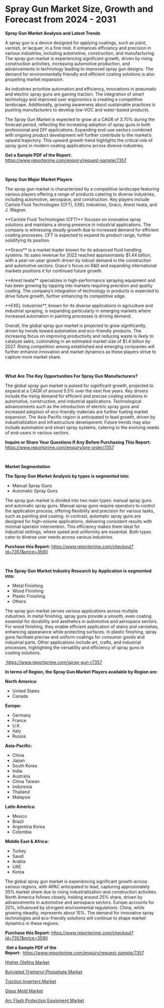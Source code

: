 <p><h1>Spray Gun Market Size, Growth and Forecast from 2024 - 2031</h1></p><p><strong>Spray Gun Market Analysis and Latest Trends</strong></p>
<p><p>A spray gun is a device designed for applying coatings, such as paint, varnish, or lacquer, in a fine mist. It enhances efficiency and precision in various industries, including automotive, construction, and manufacturing. The spray gun market is experiencing significant growth, driven by rising construction activities, increasing automotive production, and advancements in technology leading to improved spray gun designs. The demand for environmentally friendly and efficient coating solutions is also propelling market expansion.</p><p>As industries prioritize automation and efficiency, innovations in pneumatic and electric spray guns are gaining traction. The integration of smart technology and improved user ergonomics is creating a competitive landscape. Additionally, growing awareness about sustainable practices is pushing manufacturers to develop low-VOC and water-based products. </p><p>The Spray Gun Market is expected to grow at a CAGR of 3.70% during the forecast period, reflecting the increasing adoption of spray guns in both professional and DIY applications. Expanding end-use sectors combined with ongoing product development will further contribute to the market’s upward trajectory. This upward growth trend highlights the critical role of spray guns in modern coating applications across diverse industries.</p></p>
<p><strong>Get a Sample PDF of the Report:&nbsp;</strong> <a href="https://www.reportprime.com/enquiry/request-sample/7357?utm_campaign=63&utm_medium=2&utm_source=Github&utm_content=ia&utm_term=25122024&utm_id=spray-gun">https://www.reportprime.com/enquiry/request-sample/7357</a></p>
<p>&nbsp;</p>
<p><strong>Spray Gun Major Market Players</strong></p>
<p><p>The spray gun market is characterized by a competitive landscape featuring various players offering a range of products catering to diverse industries, including automotive, aerospace, and construction. Key players include Carlisle Fluid Technologies (CFT), EXEL Industries, Graco, Anest Iwata, and J. Wagner.</p><p>**Carlisle Fluid Technologies (CFT)** focuses on innovative spray solutions and maintains a strong presence in industrial applications. The company is witnessing steady growth due to increased demand for efficient coating processes. CFT is expected to expand its product range, further solidifying its position.</p><p>**Graco** is a market leader known for its advanced fluid handling systems. Its sales revenue for 2022 reached approximately $1.44 billion, with a year-on-year growth driven by robust demand in the construction and automotive sectors. Graco's focus on R&D and expanding international markets positions it for continued future growth.</p><p>**Anest Iwata** specializes in high-performance spraying equipment and has been growing by tapping into markets requiring precision and quality coating. The company’s integration of technology in products is expected to drive future growth, further enhancing its competitive edge.</p><p>**EXEL Industries**, known for its diverse applications in agriculture and industrial spraying, is expanding particularly in emerging markets where increased automation in painting processes is driving demand. </p><p>Overall, the global spray gun market is projected to grow significantly, driven by trends toward automation and eco-friendly products. The increasing focus on improving productivity and reducing waste is likely to catalyze sales, culminating in an estimated market size of $1.4 billion by 2027. Rising competition among established and emerging companies will further enhance innovation and market dynamics as these players strive to capture more market share.</p></p>
<p>&nbsp;</p>
<p><strong>What Are The Key Opportunities For Spray Gun Manufacturers?</strong></p>
<p><p>The global spray gun market is poised for significant growth, projected to expand at a CAGR of around 5.5% over the next five years. Key drivers include the rising demand for efficient and precise coating solutions in automotive, construction, and industrial applications. Technological advancements such as the introduction of electric spray guns and increased adoption of eco-friendly materials are further fueling market expansion. The Asia-Pacific region is anticipated to lead growth, driven by industrialization and infrastructure development. Future trends may also include automation and smart spray systems, catering to the evolving needs of end-users in various sectors.</p></p>
<p><strong>Inquire or Share Your Questions If Any Before Purchasing This Report:</strong> <a href="https://www.reportprime.com/enquiry/pre-order/7357?utm_campaign=63&utm_medium=2&utm_source=Github&utm_content=ia&utm_term=25122024&utm_id=spray-gun">https://www.reportprime.com/enquiry/pre-order/7357</a></p>
<p>&nbsp;</p>
<p><strong>Market Segmentation</strong></p>
<p><strong>The Spray Gun Market Analysis by types is segmented into:</strong></p>
<p><ul><li>Manual Spray Guns</li><li>Automatic Spray Guns</li></ul></p>
<p><p>The spray gun market is divided into two main types: manual spray guns and automatic spray guns. Manual spray guns require operators to control the application process, offering flexibility and precision for various tasks, such as painting and coating. In contrast, automatic spray guns are designed for high-volume applications, delivering consistent results with minimal operator intervention. This efficiency makes them ideal for industrial settings, where speed and uniformity are essential. Both types cater to diverse user needs across various industries.</p></p>
<p><strong>Purchase this Report:&nbsp;</strong><a href="https://www.reportprime.com/checkout?id=7357&price=3590&utm_campaign=63&utm_medium=2&utm_source=Github&utm_content=ia&utm_term=25122024&utm_id=spray-gun">https://www.reportprime.com/checkout?id=7357&price=3590</a></p>
<p>&nbsp;</p>
<p><strong>The Spray Gun Market Industry Research by Application is segmented into:</strong></p>
<p><ul><li>Metal Finishing</li><li>Wood Finishing</li><li>Plastic Finishing</li><li>Others</li></ul></p>
<p><p>The spray gun market serves various applications across multiple industries. In metal finishing, spray guns provide a smooth, even coating essential for durability and aesthetics in automotive and aerospace sectors. For wood finishing, they enable efficient application of stains and varnishes, enhancing appearance while protecting surfaces. In plastic finishing, spray guns facilitate precise and uniform coatings for consumer goods and industrial parts. Other applications include art, crafts, and industrial processes, highlighting the versatility and efficiency of spray guns in coating solutions.</p></p>
<p><a href="https://www.reportprime.com/spray-gun-r7357?utm_campaign=63&utm_medium=2&utm_source=Github&utm_content=ia&utm_term=25122024&utm_id=spray-gun">&nbsp;https://www.reportprime.com/spray-gun-r7357</a></p>
<p><strong>In terms of Region, the Spray Gun Market Players available by Region are:</strong></p>
<p>
    <p> <strong> North America: </strong>
        <ul>
            <li>United States</li>
            <li>Canada</li>
        </ul>
        </p> 
    <p> <strong> Europe: </strong>
        <ul>
            <li>Germany</li>
            <li>France</li>
            <li>U.K.</li>
            <li>Italy</li>
            <li>Russia</li>
        </ul>
        </p> 
    <p> <strong> Asia-Pacific: </strong>
        <ul>
            <li>China</li>
            <li>Japan</li>
            <li>South Korea</li>
            <li>India</li>
            <li>Australia</li>
            <li>China Taiwan</li>
            <li>Indonesia</li>
            <li>Thailand</li>
            <li>Malaysia</li>
        </ul>
        </p> 
    <p> <strong> Latin America: </strong>
        <ul>
            <li>Mexico</li>
            <li>Brazil</li>
            <li>Argentina Korea</li>
            <li>Colombia</li>
        </ul>
        </p> 
    <p> <strong> Middle East & Africa: </strong>
        <ul>
            <li>Turkey</li>
            <li>Saudi</li>
            <li>Arabia</li>
            <li>UAE</li>
            <li>Korea</li>
        </ul>
    </p>
    </p>
<p><p>The global spray gun market is experiencing significant growth across various regions, with APAC anticipated to lead, capturing approximately 35% market share due to rising industrialization and construction activities. North America follows closely, holding around 25% share, driven by advancements in automotive and aerospace sectors. Europe accounts for 20%, influenced by stringent environmental regulations. China, while growing steadily, represents about 15%. The demand for innovative spray technologies and eco-friendly solutions will continue to shape market dynamics in these regions.</p></p>
<p><strong>Purchase this Report: </strong><a href="https://www.reportprime.com/checkout?id=7357&price=3590&utm_campaign=63&utm_medium=2&utm_source=Github&utm_content=ia&utm_term=25122024&utm_id=spray-gun">https://www.reportprime.com/checkout?id=7357&price=3590</a></p>
<p>&nbsp;<strong>Get a Sample PDF of the Report:&nbsp;&nbsp;</strong><a href="https://www.reportprime.com/enquiry/request-sample/7357?utm_campaign=63&utm_medium=2&utm_source=Github&utm_content=ia&utm_term=25122024&utm_id=spray-gun">https://www.reportprime.com/enquiry/request-sample/7357</a></p>
<p><strong></strong></p>
<p><p><a href="https://www.linkedin.com/pulse/forecast-of82-cagr-study-higher-olefins-market-analysis-report-ci8qf?utm_campaign=63&utm_medium=2&utm_source=Github&utm_content=ia&utm_term=25122024&utm_id=spray-gun">Higher Olefins Market</a></p><p><a href="https://www.linkedin.com/pulse/butylated-triphenyl-phosphate-market-research-report-detail-a3ptf?utm_campaign=63&utm_medium=2&utm_source=Github&utm_content=ia&utm_term=25122024&utm_id=spray-gun">Butylated Triphenyl Phosphate Market</a></p><p><a href="https://www.linkedin.com/pulse/global-traction-inverters-markets-growth-journey-current-3sxse?utm_campaign=63&utm_medium=2&utm_source=Github&utm_content=ia&utm_term=25122024&utm_id=spray-gun">Traction Inverters Market</a></p><p><a href="https://github.com/leopardmicheal7019/Market-Research-Report-List-1/blob/main/glass-mold-market.md?utm_campaign=63&utm_medium=2&utm_source=Github&utm_content=ia&utm_term=25122024&utm_id=spray-gun">Glass Mold Market</a></p><p><a href="https://github.com/millionkaryn68/Market-Research-Report-List-1/blob/main/arc-flash-protection-equipment-market.md?utm_campaign=63&utm_medium=2&utm_source=Github&utm_content=ia&utm_term=25122024&utm_id=spray-gun">Arc Flash Protection Equipment Market</a></p></p>